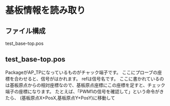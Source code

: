 # 基板情報を読み取り
## ファイル構成
test_base-top.pos

## test_base-top.pos
PackageがAP_TPになっているものがチャック端子です。
ここにプローブの座標を合わせると、信号がはかれます。
refは信号名です。
ここに書かれているのは基板原点からの相対座標なので、基板原点座標にこの座標を足すと、チェック端子の座標になります。
たとえば、「PWM1の信号を確認して」という命令がきたら、
(基板原点X+PosX,基板原点Y+PosY)に移動して
